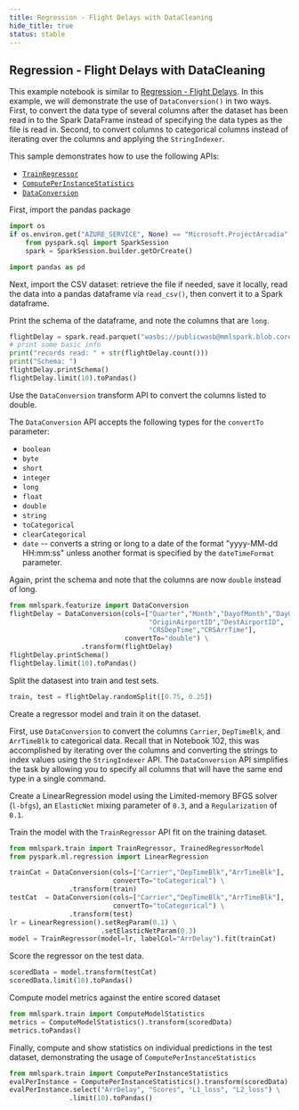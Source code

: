 ```yaml
---
title: Regression - Flight Delays with DataCleaning
hide_title: true
status: stable
---
```

## Regression -  Flight Delays with DataCleaning

This example notebook is similar to
[Regression - Flight Delays](https://github.com/microsoft/SynapseML/blob/master/notebooks/Regression%20-%20Flight%20Delays.ipynb).
In this example, we will demonstrate the use of `DataConversion()` in two
ways.  First, to convert the data type of several columns after the dataset
has been read in to the Spark DataFrame instead of specifying the data types
as the file is read in.  Second, to convert columns to categorical columns
instead of iterating over the columns and applying the `StringIndexer`.

This sample demonstrates how to use the following APIs:
- [`TrainRegressor`
  ](https://mmlspark.blob.core.windows.net/docs/1.0.0-rc3-179-327be83c-SNAPSHOT/pyspark/mmlspark.train.html?#module-mmlspark.train.TrainRegressor)
- [`ComputePerInstanceStatistics`
  ](https://mmlspark.blob.core.windows.net/docs/1.0.0-rc3-179-327be83c-SNAPSHOT/pyspark/mmlspark.train.html?#module-mmlspark.train.ComputePerInstanceStatistics)
- [`DataConversion`
  ](https://mmlspark.blob.core.windows.net/docs/1.0.0-rc3-179-327be83c-SNAPSHOT/pyspark/mmlspark.featurize.html?#module-mmlspark.featurize.DataConversion)

First, import the pandas package


```python
import os
if os.environ.get("AZURE_SERVICE", None) == "Microsoft.ProjectArcadia":
    from pyspark.sql import SparkSession
    spark = SparkSession.builder.getOrCreate()
```


```python
import pandas as pd
```

Next, import the CSV dataset: retrieve the file if needed, save it locally,
read the data into a pandas dataframe via `read_csv()`, then convert it to
a Spark dataframe.

Print the schema of the dataframe, and note the columns that are `long`.


```python
flightDelay = spark.read.parquet("wasbs://publicwasb@mmlspark.blob.core.windows.net/On_Time_Performance_2012_9.parquet")
# print some basic info
print("records read: " + str(flightDelay.count()))
print("Schema: ")
flightDelay.printSchema()
flightDelay.limit(10).toPandas()
```

Use the `DataConversion` transform API to convert the columns listed to
double.

The `DataConversion` API accepts the following types for the `convertTo`
parameter:
* `boolean`
* `byte`
* `short`
* `integer`
* `long`
* `float`
* `double`
* `string`
* `toCategorical`
* `clearCategorical`
* `date` -- converts a string or long to a date of the format
  "yyyy-MM-dd HH:mm:ss" unless another format is specified by
the `dateTimeFormat` parameter.

Again, print the schema and note that the columns are now `double`
instead of long.


```python
from mmlspark.featurize import DataConversion
flightDelay = DataConversion(cols=["Quarter","Month","DayofMonth","DayOfWeek",
                                   "OriginAirportID","DestAirportID",
                                   "CRSDepTime","CRSArrTime"],
                             convertTo="double") \
                  .transform(flightDelay)
flightDelay.printSchema()
flightDelay.limit(10).toPandas()
```

Split the datasest into train and test sets.


```python
train, test = flightDelay.randomSplit([0.75, 0.25])
```

Create a regressor model and train it on the dataset.

First, use `DataConversion` to convert the columns `Carrier`, `DepTimeBlk`,
and `ArrTimeBlk` to categorical data.  Recall that in Notebook 102, this
was accomplished by iterating over the columns and converting the strings
to index values using the `StringIndexer` API.  The `DataConversion` API
simplifies the task by allowing you to specify all columns that will have
the same end type in a single command.

Create a LinearRegression model using the Limited-memory BFGS solver
(`l-bfgs`), an `ElasticNet` mixing parameter of `0.3`, and a `Regularization`
of `0.1`.

Train the model with the `TrainRegressor` API fit on the training dataset.


```python
from mmlspark.train import TrainRegressor, TrainedRegressorModel
from pyspark.ml.regression import LinearRegression

trainCat = DataConversion(cols=["Carrier","DepTimeBlk","ArrTimeBlk"],
                          convertTo="toCategorical") \
               .transform(train)
testCat  = DataConversion(cols=["Carrier","DepTimeBlk","ArrTimeBlk"],
                          convertTo="toCategorical") \
               .transform(test)
lr = LinearRegression().setRegParam(0.1) \
                       .setElasticNetParam(0.3)
model = TrainRegressor(model=lr, labelCol="ArrDelay").fit(trainCat)
```

Score the regressor on the test data.


```python
scoredData = model.transform(testCat)
scoredData.limit(10).toPandas()
```

Compute model metrics against the entire scored dataset


```python
from mmlspark.train import ComputeModelStatistics
metrics = ComputeModelStatistics().transform(scoredData)
metrics.toPandas()
```

Finally, compute and show statistics on individual predictions in the test
dataset, demonstrating the usage of `ComputePerInstanceStatistics`


```python
from mmlspark.train import ComputePerInstanceStatistics
evalPerInstance = ComputePerInstanceStatistics().transform(scoredData)
evalPerInstance.select("ArrDelay", "Scores", "L1_loss", "L2_loss") \
               .limit(10).toPandas()
```
